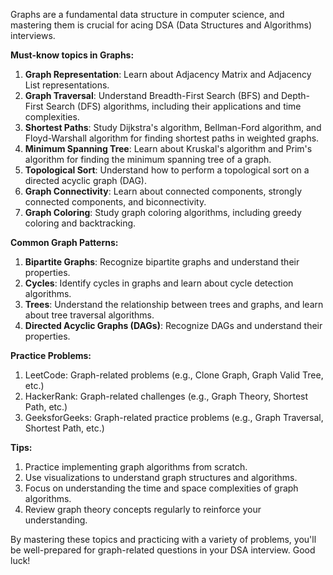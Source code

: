 

Graphs are a fundamental data structure in computer science, and mastering them is crucial for acing DSA (Data Structures and Algorithms) interviews.

**Must-know topics in Graphs:**

1. **Graph Representation**: Learn about Adjacency Matrix and Adjacency List representations.
2. **Graph Traversal**: Understand Breadth-First Search (BFS) and Depth-First Search (DFS) algorithms, including their applications and time complexities.
3. **Shortest Paths**: Study Dijkstra's algorithm, Bellman-Ford algorithm, and Floyd-Warshall algorithm for finding shortest paths in weighted graphs.
4. **Minimum Spanning Tree**: Learn about Kruskal's algorithm and Prim's algorithm for finding the minimum spanning tree of a graph.
5. **Topological Sort**: Understand how to perform a topological sort on a directed acyclic graph (DAG).
6. **Graph Connectivity**: Learn about connected components, strongly connected components, and biconnectivity.
7. **Graph Coloring**: Study graph coloring algorithms, including greedy coloring and backtracking.

**Common Graph Patterns:**

1. **Bipartite Graphs**: Recognize bipartite graphs and understand their properties.
2. **Cycles**: Identify cycles in graphs and learn about cycle detection algorithms.
3. **Trees**: Understand the relationship between trees and graphs, and learn about tree traversal algorithms.
4. **Directed Acyclic Graphs (DAGs)**: Recognize DAGs and understand their properties.

**Practice Problems:**

1. LeetCode: Graph-related problems (e.g., Clone Graph, Graph Valid Tree, etc.)
2. HackerRank: Graph-related challenges (e.g., Graph Theory, Shortest Path, etc.)
3. GeeksforGeeks: Graph-related practice problems (e.g., Graph Traversal, Shortest Path, etc.)

**Tips:**

1. Practice implementing graph algorithms from scratch.
2. Use visualizations to understand graph structures and algorithms.
3. Focus on understanding the time and space complexities of graph algorithms.
4. Review graph theory concepts regularly to reinforce your understanding.

By mastering these topics and practicing with a variety of problems, you'll be well-prepared for graph-related questions in your DSA interview. Good luck!


